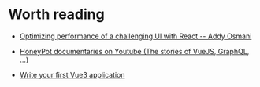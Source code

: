 # Worth reading

- [Optimizing performance of a challenging UI with React -- Addy Osmani](https://levelup.gitconnected.com/secrets-of-javascript-a-tale-of-react-performance-optimization-and-multi-threading-9409332d349f)

- [HoneyPot documentaries on Youtube (The stories of VueJS, GraphQL, ...)](https://www.youtube.com/channel/UCsUalyRg43M8D60mtHe6YcA)

- [Write your first Vue3 application](https://gist.github.com/lmiller1990/87103e654ea6db0422c28f1fa84f1d78)
